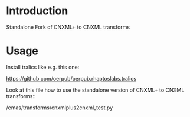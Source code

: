Introduction
============

Standalone Fork of CNXML+ to CNXML transforms

Usage
=====

Install tralics like e.g. this one:

https://github.com/oerpub/oerpub.rhaptoslabs.tralics

Look at this file how to use the standalone version of CNXML+ to CNXML transforms::

/emas/transforms/cnxmlplus2cnxml_test.py

